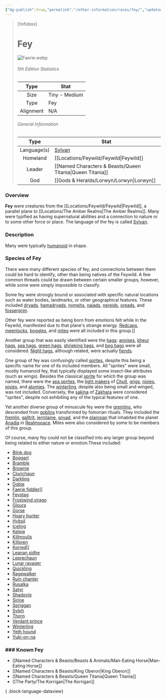 ```yaml
---
{"dg-publish":true,"permalink":"/other-information/races/fey/","updated":"2025-08-03T15:21:17.465+01:00"}
---
```



 >[!infobox]
> 
> #  Fey
> ![Faerie.webp](/img/user/Admin/Attachments/Faerie.webp)
> ###### 5th Edition Statistics
> 
>  Type | Stat |
> :----: | --- |
>  Size |Tiny - Medium |
>  Type | Fey |
>  Alignment | N/A |
>  
> ###### General Information
> Type | Stat |
>  :----: | --- |
>  Language(s) | [Sylvan](https://forgottenrealms.fandom.com/wiki/Sylvan "Sylvan") |
>  Homeland | [[Locations/Feywild/Feywild\|Feywild]] |
>  Leader | [[Named Characters & Beasts/Queen Titania\|Queen Titania]] |
>  God | [[Gods & Heralds/Lorwyn/Lorwyn\|Lorwyn]] |



### Overview
**Fey** were creatures from the [[Locations/Feywild/Feywild\|Feywild]], a parallel plane to [[Locations/The Amber Realms\|The Amber Realms]]. Many were typified as having supernatural abilities and a connection to nature or to some other force or place. The language of the fey is called [Sylvan](https://forgottenrealms.fandom.com/wiki/Sylvan "Sylvan").

### Description
Many were typically [humanoid](https://forgottenrealms.fandom.com/wiki/Humanoid "Humanoid") in shape.

### Species of Fey
There were many different species of fey, and connections between them could be hard to identify, other than being natives of the Feywild. A few common threads could be drawn between certain smaller groups, however, while some were simply impossible to classify.

Some fey were strongly bound or associated with specific natural locations such as water bodies, landmarks, or other geographical features. These included [dryads](https://forgottenrealms.fandom.com/wiki/Dryad "Dryad"), [hamadryads](https://forgottenrealms.fandom.com/wiki/Hamadryad "Hamadryad"), [nymphs](https://forgottenrealms.fandom.com/wiki/Nymph "Nymph"), [naiads](https://forgottenrealms.fandom.com/wiki/Naiad "Naiad"), [nereids](https://forgottenrealms.fandom.com/wiki/Nereid "Nereid"), [oreads](https://forgottenrealms.fandom.com/wiki/Oread "Oread"), and [fossergrim](https://forgottenrealms.fandom.com/wiki/Fossergrim "Fossergrim").

Other fey were reported as being born from emotions felt while in the Feywild, manifested due to that plane's strange energy. [Redcaps](https://forgottenrealms.fandom.com/wiki/Redcap "Redcap"), [meenlocks](https://forgottenrealms.fandom.com/wiki/Meenlock "Meenlock"), [boggles](https://forgottenrealms.fandom.com/wiki/Boggle "Boggle"), and [mites](https://forgottenrealms.fandom.com/wiki/Mite "Mite") were all included in this group.[[

Another group that was easily identified were the [hags](https://forgottenrealms.fandom.com/wiki/Hag "Hag"): [annises](https://forgottenrealms.fandom.com/wiki/Annis "Annis"), [bheur hags](https://forgottenrealms.fandom.com/wiki/Bheur_hag "Bheur hag"), [sea hags](https://forgottenrealms.fandom.com/wiki/Sea_hag "Sea hag"), [green hags](https://forgottenrealms.fandom.com/wiki/Green_hag "Green hag"), [shrieking hags](https://forgottenrealms.fandom.com/wiki/Shrieking_hag "Shrieking hag"), and [bog hags](https://forgottenrealms.fandom.com/wiki/Bog_hag "Bog hag") were all considered. [Night hags](https://forgottenrealms.fandom.com/wiki/Night_hag "Night hag"), although related, were actually [fiends](https://forgottenrealms.fandom.com/wiki/Fiend "Fiend").

One group of fey was confusingly called [sprites](https://forgottenrealms.fandom.com/wiki/Sprite_\(classification\) "Sprite (classification)"), despite this being a specific name for one of its included members. All "sprites" were small, mostly humanoid fey, that typically displayed some insect-like attributes (such as wings). Besides the classical [sprite](https://forgottenrealms.fandom.com/wiki/Sprite_\(creature\) "Sprite (creature)") for which the group was named, there were the [sea sprites](https://forgottenrealms.fandom.com/wiki/Sea_sprite "Sea sprite"), the [light makers](https://forgottenrealms.fandom.com/wiki/Light_maker "Light maker") of [Chult](https://forgottenrealms.fandom.com/wiki/Chult "Chult"), [grigs](https://forgottenrealms.fandom.com/wiki/Grig "Grig"), [nixies](https://forgottenrealms.fandom.com/wiki/Nixie "Nixie"), [pixies](https://forgottenrealms.fandom.com/wiki/Pixie "Pixie"), and [atomies](https://forgottenrealms.fandom.com/wiki/Atomie "Atomie"). The [winterling](https://forgottenrealms.fandom.com/wiki/Winterling "Winterling"), despite also being small and winged, was not included. Conversely, the [sakina](https://forgottenrealms.fandom.com/wiki/Sakina "Sakina") of [Zakhara](https://forgottenrealms.fandom.com/wiki/Zakhara "Zakhara") were considered "sprites", despite not exhibiting any of the typical features of one.

Yet another diverse group of minuscule fey were the [gremlins](https://forgottenrealms.fandom.com/wiki/Gremlin "Gremlin"), who descended from [goblins](https://forgottenrealms.fandom.com/wiki/Goblin "Goblin") transformed by fomorian rituals. They included the [fremlin](https://forgottenrealms.fandom.com/wiki/Fremlin "Fremlin"), [galltrit](https://forgottenrealms.fandom.com/wiki/Galltrit "Galltrit"), [jermlaine](https://forgottenrealms.fandom.com/wiki/Jermlaine "Jermlaine"), [snyad](https://forgottenrealms.fandom.com/wiki/Snyad "Snyad"), and the [plainsjan](https://forgottenrealms.fandom.com/wiki/Plainsjan "Plainsjan") that inhabited the planet [Anadia](https://forgottenrealms.fandom.com/wiki/Anadia "Anadia") in [Realmspace](https://forgottenrealms.fandom.com/wiki/Realmspace "Realmspace"). Mites were also considered by some to be members of this group.

Of course, many fey could not be classified into any larger group beyond being related to either nature or emotion.These included:
- [Blink dog](https://forgottenrealms.fandom.com/wiki/Blink_dog "Blink dog")
- [Boggart](https://forgottenrealms.fandom.com/wiki/Boggart "Boggart")
- [Bramble](https://forgottenrealms.fandom.com/wiki/Bramble "Bramble")
- [Brownie](https://forgottenrealms.fandom.com/wiki/Brownie "Brownie")
- [Clurichaun](https://forgottenrealms.fandom.com/wiki/Clurichaun "Clurichaun")
- [Darkling](https://forgottenrealms.fandom.com/wiki/Darkling "Darkling")
- [Dobie](https://forgottenrealms.fandom.com/wiki/Dobie "Dobie")
- [Faerie fiddler](https://forgottenrealms.fandom.com/wiki/Faerie_fiddler "Faerie fiddler")[[
- [Feystag](https://forgottenrealms.fandom.com/wiki/Feystag "Feystag")
- [Frostwind virago](https://forgottenrealms.fandom.com/wiki/Frostwind_virago "Frostwind virago")
- [Gloura](https://forgottenrealms.fandom.com/wiki/Gloura "Gloura")
- [Gorse](https://forgottenrealms.fandom.com/wiki/Gorse "Gorse")
- [Hoary hunter](https://forgottenrealms.fandom.com/wiki/Hoary_hunter "Hoary hunter")
- [Hybsil](https://forgottenrealms.fandom.com/wiki/Hybsil "Hybsil")
- [Iceling](https://forgottenrealms.fandom.com/wiki/Iceling "Iceling")
- [Kelpie](https://forgottenrealms.fandom.com/wiki/Kelpie "Kelpie")
- [Killmoulis](https://forgottenrealms.fandom.com/wiki/Killmoulis "Killmoulis")
- [Killoren](https://forgottenrealms.fandom.com/wiki/Killoren "Killoren")
- [Korred](https://forgottenrealms.fandom.com/wiki/Korred "Korred")[[
- [Leanan sidhe](https://forgottenrealms.fandom.com/wiki/Leanan_sidhe "Leanan sidhe")
- [Leprechaun](https://forgottenrealms.fandom.com/wiki/Leprechaun "Leprechaun")
- [Lunar ravager](https://forgottenrealms.fandom.com/wiki/Lunar_ravager "Lunar ravager")
- [Quickling](https://forgottenrealms.fandom.com/wiki/Quickling "Quickling")
- [Ragewalker](https://forgottenrealms.fandom.com/wiki/Ragewalker "Ragewalker")
- [Ruin chanter](https://forgottenrealms.fandom.com/wiki/Ruin_chanter "Ruin chanter")
- [Rusalka](https://forgottenrealms.fandom.com/wiki/Rusalka "Rusalka")
- [Satyr](https://forgottenrealms.fandom.com/wiki/Satyr "Satyr")
- [Shadovig](https://forgottenrealms.fandom.com/wiki/Shadovig "Shadovig")
- [Sirine](https://forgottenrealms.fandom.com/wiki/Sirine "Sirine")
- [Spriggan](https://forgottenrealms.fandom.com/wiki/Spriggan "Spriggan")
- [Sylph](https://forgottenrealms.fandom.com/wiki/Sylph "Sylph")
- [Thorn](https://forgottenrealms.fandom.com/wiki/Thorn_\(fey\) "Thorn (fey)")
- [Verdant prince](https://forgottenrealms.fandom.com/wiki/Verdant_prince "Verdant prince")
- [Winterling](https://forgottenrealms.fandom.com/wiki/Winterling "Winterling")
- [Yeth hound](https://forgottenrealms.fandom.com/wiki/Yeth_hound "Yeth hound")
- [Yuki-on-na](https://forgottenrealms.fandom.com/wiki/Yuki-on-na "Yuki-on-na")

### ### Known Fey
- [[Named Characters & Beasts/Beasts & Animals/Man-Eating Horse\|Man-Eating Horse]]
- [[Named Characters & Beasts/King Oberon\|King Oberon]]
- [[Named Characters & Beasts/Queen Titania\|Queen Titania]]
- [[The Party/The Korrigan\|The Korrigan]]

{ .block-language-dataview}


